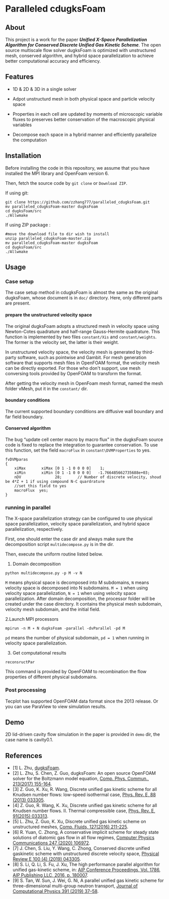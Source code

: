 # Paralleled cdugksFoam

## About

This project is a work for the paper ***Unified X-Space Parallelization Algorithm for Conserved Discrete Unified Gas Kinetic Scheme***.  The open source multiscale flow solver dugksFoam  is optimized with unstructured mesh,  conserved algorithm, and hybrid space parallelization to achieve better computational accuracy and efficiency.

## Features

- 1D & 2D & 3D in a single solver
- Adpot unstructurd mesh in both physical space and particle velocity space  

- Properties in each cell are updated by moments of microscopic variable 
  fluxes to preserves better conservation of the macroscopic physical variables
- Decompose each space in a hybrid manner and efficiently parallelize the
  computation

## Installation

Before installing the code in this repository, we assume that you have installed the MPI library and OpenFoam version 6.

Then, fetch the source code by `git clone` or `Download ZIP`.

If using git:

```shell
git clone https://github.com/zzhang777/paralleled_cdugksFoam.git
mv paralleled_cdugksFoam-master dugksFoam
cd dugksFoam/src
./Allwmake
```

If using ZIP package  :

```shell
#move the download file to dir wish to install
unzip paralleled_cdugksFoam-master.zip 
mv paralleled_cdugksFoam-master dugksFoam
cd dugksFoam/src
./Allwmake
```

## Usage

### Case setup

The case setup method in cdugksFoam is almost the same as the original dugksFoam, whose document is in `doc/` directory. Here, only different parts are present.

#### prepare the unstructured velocity space

The original dugksFoam adopts a structured mesh in velocity space using Newton-Cotes quadrature and half-range Gauss-Hermite quadrature. This  function is implemented by two files `constant/Xis` and `constant/weights`. The former is the velocity set, the latter is their weight.

In unstructured velocity space, the velocity mesh is generated by third-party software, such as pointwise and Gambit.
For mesh generation software that supports mesh files in OpenFOAM format, the velocity mesh can be directly exported.
For those who don't support, use mesh conversing tools provided by OpenFOAM to transform the format.

After getting the velocity mesh in OpenFoam mesh format, named the mesh folder vMesh, put it in the `constant/` dir.

#### boundary conditions 

The current supported boundary conditions are diffusive wall boundary  and far field boundary.

#### Conserved algorithm

The bug “update cell center macro by macro flux” in the dugksFoam source code is fixed to replace the integration to guarantee conservation. To use this function, set the field `macroFlux` in `constant\DVMProperties` to yes.

```shell
fvDVMparas
{
    xiMax       xiMax [0 1 -1 0 0 0 0]    1;
    xiMin       xiMin [0 1 -1 0 0 0 0]   -1.766485662735688e+03;
    nDV               28;       // Number of discrete velocity, shoud be 4*Z + 1 if using compound N-C quardrature
    //set this field to yes
    macroFlux  yes;
}
```

### running in parallel

The X-space parallelization strategy can be configured to use physical space parallelization, velocity space parallelization, and hybrid space parallelization, respectively. 

First, one should enter the case dir and always make sure the decomposition script `multidecompose.py` is in the dir.

Then, execute the uniform routine listed below.

1. Domain decomposition

```shell
python multidecompose.py -p M -v N
```

`M` means physical space is decomposed into M subdomains, `N` means velocity space is decomposed into N subdomains. `M = 1` when using velocity space parallelization, `N = 1` when using velocity space parallelization. After domain decomposition, the processor folder will be created under the case directory. It contains the physical mesh subdomain, velocity mesh subdomain, and the initial field.

2.Launch MPI processors

```shell
mpirun -n M ∗ N dugksFoam -parallel -dvParallel -pd M
```

`pd` means the number of physical subdomain, `pd = 1` when running in velocity space parallelization.

3. Get computational results

```shell
reconsructPar
```

This command is provided by OpenFOAM to recombination the flow properties of different physical subdomains.  

### Post processing  

Tecplot has supported OpenFOAM data format since the 2013 release. Or you can use ParaView  to view simulation results.

## Demo

2D lid-driven cavity flow  simulation in the paper is provided in `demo` dir, the case name is cavity0.1.

## References

* [1] L. Zhu, [dugksFoam](https://github.com/zhulianhua/dugksFoam).
* [2] L. Zhu, S. Chen, Z. Guo, dugksFoam: An open source OpenFOAM solver for the Boltzmann model equation, [Comp. Phys. Commun., 213(2017) 155-164](http://www.sciencedirect.com/science/article/pii/S0010465516303642).
* [3] Z. Guo, K. Xu, R. Wang, Discrete unified gas kinetic scheme for all Knudsen number flows: low-speed isothermal case, [Phys. Rev. E, 88 (2013) 033305](http://journals.aps.org/pre/abstract/10.1103/PhysRevE.88.033305).
* [4] Z. Guo, R. Wang, K. Xu, Discrete unified gas kinetic scheme for all Knudsen number flows. II. Thermal compressible case, [Phys. Rev. E, 91(2015) 033313](http://journals.aps.org/pre/abstract/10.1103/PhysRevE.91.033313).
* [5] L. Zhu, Z. Guo, K. Xu, Discrete unified gas kinetic scheme on unstructured meshes, [Comp. Fluids, 127(2016) 211-225](http://www.sciencedirect.com/science/article/pii/S0045793016000177).
* [6] R. Yuan, C. Zhong, A conservative implicit scheme for steady state solutions of diatomic gas flow in all flow regimes, [Computer Physics Communications 247 (2020) 106972](https://www.sciencedirect.com/science/article/abs/pii/S0010465519303182).
* [7] J. Chen, S. Liu, Y. Wang, C. Zhong, Conserved discrete unified gaskinetic scheme with unstructured discrete velocity space, [Physical Review E 100 (4) (2019) 043305](https://journals.aps.org/pre/abstract/10.1103/PhysRevE.100.043305).
* [8] S. Li, Q. Li, S. Fu, J. Xu, The high performance parallel algorithm for unified gas-kinetic scheme, in: [AIP Conference Proceedings, Vol. 1786, AIP Publishing LLC, 2016, p. 180007](https://aip.scitation.org/doi/abs/10.1063/1.4967676). 
* [9] S. Tan, W. Sun, J. Wei, G. Ni, A parallel unified gas kinetic scheme for three-dimensional multi-group neutron transport, [Journal of Computational Physics 391 (2019) 37–58](https://www.sciencedirect.com/science/article/pii/S0021999119302876).

 
